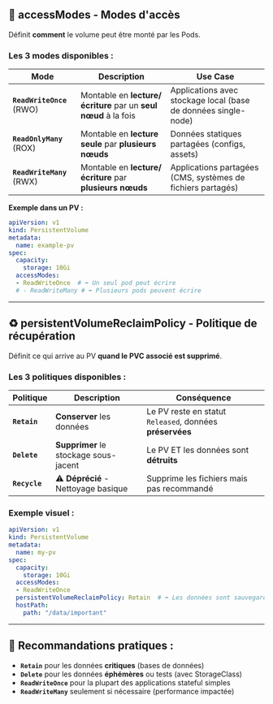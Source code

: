 ## 🔐 **accessModes** - Modes d'accès

Définit **comment** le volume peut être monté par les Pods.

### **Les 3 modes disponibles :**

| Mode | Description | Use Case |
|------|-------------|----------|
| **`ReadWriteOnce`** (RWO) | Montable en **lecture/écriture** par un **seul nœud** à la fois | Applications avec stockage local (base de données single-node) |
| **`ReadOnlyMany`** (ROX) | Montable en **lecture seule** par **plusieurs nœuds** | Données statiques partagées (configs, assets) |
| **`ReadWriteMany`** (RWX) | Montable en **lecture/écriture** par **plusieurs nœuds** | Applications partagées (CMS, systèmes de fichiers partagés) |

**Exemple dans un PV :**
```yaml
apiVersion: v1
kind: PersistentVolume
metadata:
  name: example-pv
spec:
  capacity:
    storage: 10Gi
  accessModes:
  - ReadWriteOnce  # ⬅️ Un seul pod peut écrire
  # - ReadWriteMany # ⬅️ Plusieurs pods peuvent écrire
```

---

## ♻️ **persistentVolumeReclaimPolicy** - Politique de récupération

Définit ce qui arrive au PV **quand le PVC associé est supprimé**.

### **Les 3 politiques disponibles :**

| Politique | Description | Conséquence |
|-----------|-------------|-------------|
| **`Retain`** | **Conserver** les données | Le PV reste en statut `Released`, données **préservées** |
| **`Delete`** | **Supprimer** le stockage sous-jacent | Le PV ET les données sont **détruits** |
| **`Recycle`** | ⚠️ **Déprécié** - Nettoyage basique | Supprime les fichiers mais pas recommandé |

### **Exemple visuel :**

```yaml
apiVersion: v1
kind: PersistentVolume
metadata:
  name: my-pv
spec:
  capacity:
    storage: 10Gi
  accessModes:
  - ReadWriteOnce
  persistentVolumeReclaimPolicy: Retain  # ⬅️ Les données sont sauvegardées
  hostPath:
    path: "/data/important"
```

---

## 🎯 **Recommandations pratiques :**

- **`Retain`** pour les données **critiques** (bases de données)
- **`Delete`** pour les données **éphémères** ou tests (avec StorageClass)
- **`ReadWriteOnce`** pour la plupart des applications stateful simples
- **`ReadWriteMany`** seulement si nécessaire (performance impactée)
